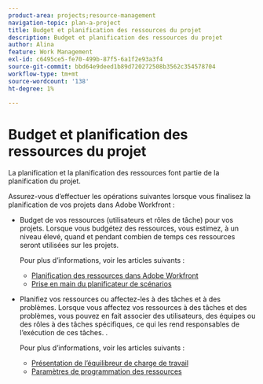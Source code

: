 ```yaml
---
product-area: projects;resource-management
navigation-topic: plan-a-project
title: Budget et planification des ressources du projet
description: Budget et planification des ressources du projet
author: Alina
feature: Work Management
exl-id: c6495ce5-fe70-499b-87f5-6a1f2e93a3f4
source-git-commit: bbd64e9deed1b89d720272508b3562c354578704
workflow-type: tm+mt
source-wordcount: '138'
ht-degree: 1%

---
```


# Budget et planification des ressources du projet

<!--
<p data-mc-conditions="QuicksilverOrClassic.Draft mode">(NOTE: this article is only valuable for searching. All the information resides in other articles.)</p>
-->

La planification et la planification des ressources font partie de la planification du projet.

Assurez-vous d’effectuer les opérations suivantes lorsque vous finalisez la planification de vos projets dans Adobe Workfront :

* Budget de vos ressources (utilisateurs et rôles de tâche) pour vos projets. Lorsque vous budgétez des ressources, vous estimez, à un niveau élevé, quand et pendant combien de temps ces ressources seront utilisées sur les projets.

   Pour plus d’informations, voir les articles suivants :

   * [Planification des ressources dans Adobe Workfront](../../../resource-mgmt/resource-planning/resource-planning-overview.md)
   * [Prise en main du planificateur de scénarios](../../../scenario-planner/get-started-with-scenario-planning.md)

* Planifiez vos ressources ou affectez-les à des tâches et à des problèmes. Lorsque vous affectez vos ressources à des tâches et des problèmes, vous pouvez en fait associer des utilisateurs, des équipes ou des rôles à des tâches spécifiques, ce qui les rend responsables de l’exécution de ces tâches. .

   Pour plus d’informations, voir les articles suivants :

   * [Présentation de l’équilibreur de charge de travail](../../../resource-mgmt/workload-balancer/overview-workload-balancer.md)
   * [Paramètres de programmation des ressources](../../../resource-mgmt/resource-scheduling/resource-scheduling-overview.md)
